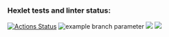 ### Hexlet tests and linter status:
[![Actions Status](https://github.com/Shaiko-Vitaliy/java-project-73/workflows/hexlet-check/badge.svg)](https://github.com/Shaiko-Vitaliy/java-project-73/actions)
![example branch parameter](https://github.com/Shaiko-Vitaliy/java-project-73/actions/workflows/hexlet-check.yml/badge.svg?event=push)
<a href="https://codeclimate.com/github/Shaiko-Vitaliy/java-project-73/maintainability"><img src="https://api.codeclimate.com/v1/badges/7c9c73873f29815ecb52/maintainability" /></a>
<a href="https://codeclimate.com/github/Shaiko-Vitaliy/java-project-73/test_coverage"><img src="https://api.codeclimate.com/v1/badges/7c9c73873f29815ecb52/test_coverage" /></a>
